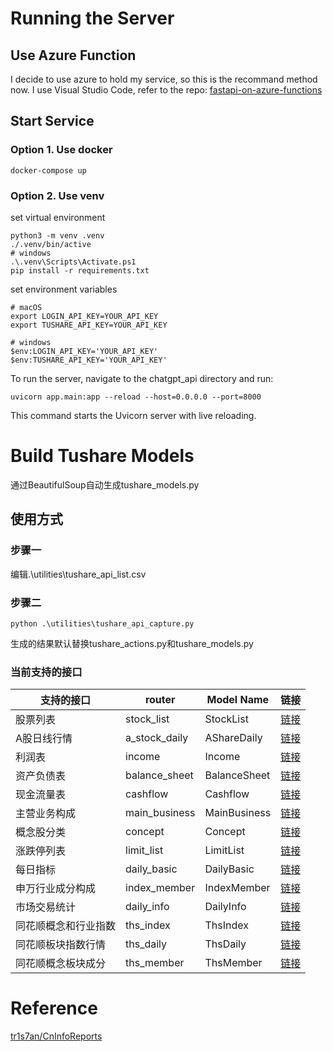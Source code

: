 # Running the Server
## Use Azure Function
I decide to use azure to hold my service, so this is the recommand method now.
I use Visual Studio Code, refer to the repo:
[fastapi-on-azure-functions](https://github.com/Azure-Samples/fastapi-on-azure-functions/) 
## Start Service
### Option 1. Use docker
```
docker-compose up
```
### Option 2. Use venv
set virtual environment
```
python3 -m venv .venv
./.venv/bin/active
# windows
.\.venv\Scripts\Activate.ps1 
pip install -r requirements.txt
```
set environment variables
```
# macOS
export LOGIN_API_KEY=YOUR_API_KEY
export TUSHARE_API_KEY=YOUR_API_KEY

# windows
$env:LOGIN_API_KEY='YOUR_API_KEY'
$env:TUSHARE_API_KEY='YOUR_API_KEY'
```
To run the server, navigate to the chatgpt_api directory and run:
```
uvicorn app.main:app --reload --host=0.0.0.0 --port=8000
```
This command starts the Uvicorn server with live reloading.

# Build Tushare Models
通过BeautifulSoup自动生成tushare_models.py
## 使用方式
### 步骤一
编辑.\utilities\tushare_api_list.csv
### 步骤二
```
python .\utilities\tushare_api_capture.py
```
生成的结果默认替换tushare_actions.py和tushare_models.py

### 当前支持的接口
| 支持的接口 | router | Model Name | 链接 |
| ------------- | ----------- | ------------- | ------------- |
| 股票列表 | stock_list | StockList | [链接](https://tushare.pro/document/2?doc_id=25) |
| A股日线行情 | a_stock_daily | AShareDaily | [链接](https://tushare.pro/document/2?doc_id=27) |
| 利润表 | income | Income | [链接](https://tushare.pro/document/2?doc_id=33) |
| 资产负债表 | balance_sheet | BalanceSheet | [链接](https://tushare.pro/document/2?doc_id=36) |
| 现金流量表 | cashflow | Cashflow | [链接](https://tushare.pro/document/2?doc_id=44) |
| 主营业务构成 | main_business | MainBusiness | [链接](https://tushare.pro/document/2?doc_id=81) |
| 概念股分类 | concept | Concept | [链接](https://tushare.pro/document/2?doc_id=125) |
| 涨跌停列表 | limit_list | LimitList | [链接](https://tushare.pro/document/2?doc_id=298) |
| 每日指标 | daily_basic | DailyBasic | [链接](https://tushare.pro/document/2?doc_id=32) |
| 申万行业成分构成 | index_member | IndexMember | [链接](https://tushare.pro/document/2?doc_id=182) |
| 市场交易统计 | daily_info | DailyInfo | [链接](https://tushare.pro/document/2?doc_id=215) |
| 同花顺概念和行业指数 | ths_index | ThsIndex | [链接](https://tushare.pro/document/2?doc_id=259) |
| 同花顺板块指数行情 | ths_daily | ThsDaily | [链接](https://tushare.pro/document/2?doc_id=260) |
| 同花顺概念板块成分 | ths_member | ThsMember | [链接](https://tushare.pro/document/2?doc_id=261) |

# Reference
[tr1s7an/CnInfoReports](https://github.com/tr1s7an/CnInfoReports)